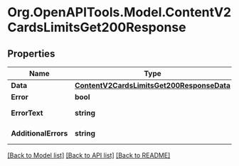 # Org.OpenAPITools.Model.ContentV2CardsLimitsGet200Response

## Properties

Name | Type | Description | Notes
------------ | ------------- | ------------- | -------------
**Data** | [**ContentV2CardsLimitsGet200ResponseData**](ContentV2CardsLimitsGet200ResponseData.md) |  | [optional] 
**Error** | **bool** | Флаг ошибки | [optional] 
**ErrorText** | **string** | Описание ошибки | [optional] 
**AdditionalErrors** | **string** | Дополнительные ошибки | [optional] 

[[Back to Model list]](../README.md#documentation-for-models) [[Back to API list]](../README.md#documentation-for-api-endpoints) [[Back to README]](../README.md)

